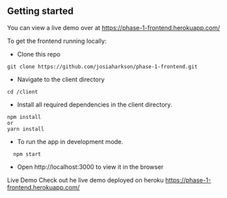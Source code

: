 
## Getting started

You can view a live demo over at https://phase-1-frontend.herokuapp.com/

To get the frontend running locally:

- Clone this repo
```shell
git clone https://github.com/josiaharkson/phase-1-frontend.git
```
- Navigate to the client directory
```shell 
cd /client
```
- Install all required dependencies in the client directory. 
```shell 
npm install 
or
yarn install
```

- To run the app in development mode.
```shell 
  npm start
```
-  Open http://localhost:3000 to view it in the browser

Live Demo Check out he live demo deployed on heroku
https://phase-1-frontend.herokuapp.com/
  
